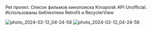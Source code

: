 Pet проект. Список фильмов кинопоиска Kinopoisk API Unofficial. Использованы библеотеки Retrofit и RecyclerView

![photo_2024-02-12_04-24-58](https://github.com/GeorgievArtemV/fintechTCG/assets/149884965/ccb8ebe1-eba4-43e2-8433-8fa48b09916c)
![photo_2024-02-12_04-24-56](https://github.com/GeorgievArtemV/fintechTCG/assets/149884965/079e6e44-cfae-45c2-a230-4df870c16e11)
